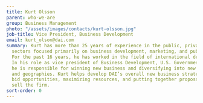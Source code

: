 ```yaml
---
title: Kurt Olsson
parent: who-we-are
group: Business Management
photo: "/assets/images/contacts/kurt-olsson.jpg"
job-title: Vice President, Business Development
email: kurt_olson@dai.com
summary: Kurt has more than 25 years of experience in the public, private, and nonprofit
  sectors focused primarily on business development, marketing, and public relations.
  For the past 16 years, he has worked in the field of international development.
  In his role as vice president of Business Development, U.S. Government Programs,
  he is responsible for winning new business and diversifying into new technical areas
  and geographies. Kurt helps develop DAI’s overall new business strategy, prioritizing
  bid opportunities, maximizing resources, and putting together proposals that best
  sell the firm.
sort-order: 0
---
```

